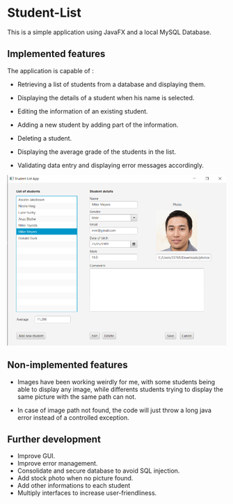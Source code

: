 # Student-List

This is a simple application using JavaFX and a local MySQL Database.

## Implemented features

The application is capable of :

- Retrieving a list of students from a database and displaying them. 

- Displaying the details of a student when his name is selected.

- Editing the information of an existing student.

- Adding a new student by adding part of the information.

- Deleting a student.

- Displaying the average grade of the students in the list.

- Validating data entry and displaying error messages accordingly.

![No image](https://github.com/Pierrotpsy/Student-List/blob/main/media/screen_studentlist.PNG)
## Non-implemented features

- Images have been working weirdly for me, with some students being able to display any image, while differents students trying to display the same picture with the same path can not.

- In case of image path not found, the code will just throw a long java error instead of a controlled exception.

## Further development

- Improve GUI.
- Improve error management.
- Consolidate and secure database to avoid SQL injection.
- Add stock photo when no picture found.
- Add other informations to each student
- Multiply interfaces to increase user-friendliness.